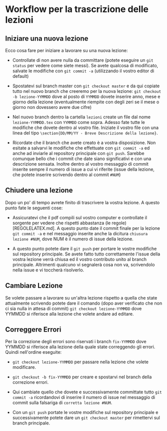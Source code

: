 # Workflow per la trascrizione delle lezioni

## Iniziare una nuova lezione

Ecco cosa fare per iniziare a lavorare su una nuova lezione:

* Controllate di non avere nulla da committare (potete eseguire un `git status`
  per vedere come siete messi). Se avete qualcosa di modificato, salvate le
  modifiche con `git commit -a` (utilizzando il vostro editor di default)

* Spostatevi sul branch master con `git checkout master` e da qui copiate tutto
  nel nuovo branch che creeremo per la nuova lezione: `git checkout -b
  lezione-YYMMDD` dove al posto di `YYMMDD` dovete inserire anno, mese e giorno
  della lezione (eventualmente riempite con degli zeri se il mese o giorno non
  dovessero avere due cifre)

* Nel nuovo branch dentro la cartella `lezioni` create un file dal nome
  `lezione-YYMMDD.tex` con `YYMMDD` come sopra. Adesso fate tutte le modifiche
  che dovete dentro al vostro file. Iniziate il vostro file con una linea del
  tipo `\section{DD/MM/YY - Breve Descrizione della lezione}`.

* Ricordate che il branch che avete creato è a vostra disposizione. Non esitate
  a salvarvi le modifiche che effettuate con `git commit -a` ed anche ad
  inviarle al repository principale con `git push`. Sarebbe comunque bello che i
  commit che date siano significativi e con una descrizione sensata. Inoltre
  dentro al vostro messaggio di commit inserite sempre il numero di issue a cui
  vi riferite (issue della lezione, che potete inserire scrivendo dentro al
  commit `#NUM`)

## Chiudere una lezione

Dopo un po' di tempo avrete finito di trascrivere la vostra lezione. A questo
punto fate le seguenti cose:

* Assicuratevi che il pdf compili sul vostro computer e controllate il sorgente
  per vedere che rispetti abbastanza (le regole)[REGOLELATEX.md]. A questo punto
  date il commit finale per la lezione `git commit -a` e nel messaggio inserite
  anche la dicitura `chiusura lezione #NUM`, dove NUM è il numero di issue della
  lezione.

* A questo punto potete dare il `git push` per portare le vostre modifiche sul
  repository principale. Se avete fatto tutto correttamente l'issue della vostra
  lezione verrà chiusa ed il vostro contributo unito al branch
  principale. Altrimenti qualcuno vi segnalerà cosa non va, scrivendolo nella
  issue e vi toccherà risolverlo.

## Cambiare Lezione

Se volete passare a lavorare su un'altra lezione rispetto a quella che state
attualmente scrivendo potete dare il comando (dopo aver verificato che non ci
sia nulla in attesa di commit) `git checkout lezione-YYMMDD` dove YYMMDD si
riferisce alla lezione che volete andare ad editare.

## Correggere Errori

Per la correzione degli errori sono riservati i branch `fix-YYMMDD` dove YYMMDD
si riferisce alla lezione della quale state correggendo gli errori. Quindi
nell'ordine eseguite:

* `git checkout lezione-YYMMDD` per passare nella lezione che volete
  modificare.

* `git checkout -b fix-YYMMDD` per creare e spostarvi nel branch della
  correzione errori.

* Qui cambiate quello che dovete e successivamente committate tutto `git commit
  -a` ricordandovi di inserire il numero di issue nel messaggio di commit sulla
  falsariga di `corretta lezione #NUM`.

* Con un `git push` portate le vostre modifiche sul repository principale e
  successivamente potete dare un `git checkout master` per rimettervi sul branch
  principale.
